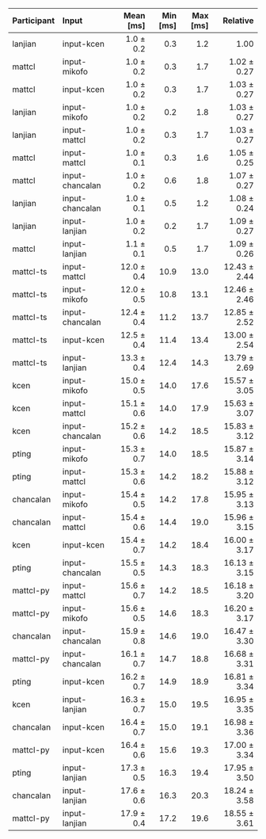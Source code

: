 | Participant | Input | Mean [ms] | Min [ms] | Max [ms] | Relative |
|:---|:---|---:|---:|---:|---:|
| lanjian | input-kcen | 1.0 ± 0.2 | 0.3 | 1.2 | 1.00 |
| mattcl | input-mikofo | 1.0 ± 0.2 | 0.3 | 1.7 | 1.02 ± 0.27 |
| mattcl | input-kcen | 1.0 ± 0.2 | 0.3 | 1.7 | 1.03 ± 0.27 |
| lanjian | input-mikofo | 1.0 ± 0.2 | 0.2 | 1.8 | 1.03 ± 0.27 |
| lanjian | input-mattcl | 1.0 ± 0.2 | 0.3 | 1.7 | 1.03 ± 0.27 |
| mattcl | input-mattcl | 1.0 ± 0.1 | 0.3 | 1.6 | 1.05 ± 0.25 |
| mattcl | input-chancalan | 1.0 ± 0.2 | 0.6 | 1.8 | 1.07 ± 0.27 |
| lanjian | input-chancalan | 1.0 ± 0.1 | 0.5 | 1.2 | 1.08 ± 0.24 |
| lanjian | input-lanjian | 1.0 ± 0.2 | 0.2 | 1.7 | 1.09 ± 0.27 |
| mattcl | input-lanjian | 1.1 ± 0.1 | 0.5 | 1.7 | 1.09 ± 0.26 |
| mattcl-ts | input-mattcl | 12.0 ± 0.4 | 10.9 | 13.0 | 12.43 ± 2.44 |
| mattcl-ts | input-mikofo | 12.0 ± 0.5 | 10.8 | 13.1 | 12.46 ± 2.46 |
| mattcl-ts | input-chancalan | 12.4 ± 0.4 | 11.2 | 13.7 | 12.85 ± 2.52 |
| mattcl-ts | input-kcen | 12.5 ± 0.4 | 11.4 | 13.4 | 13.00 ± 2.54 |
| mattcl-ts | input-lanjian | 13.3 ± 0.4 | 12.4 | 14.3 | 13.79 ± 2.69 |
| kcen | input-mikofo | 15.0 ± 0.5 | 14.0 | 17.6 | 15.57 ± 3.05 |
| kcen | input-mattcl | 15.1 ± 0.6 | 14.0 | 17.9 | 15.63 ± 3.07 |
| kcen | input-chancalan | 15.2 ± 0.6 | 14.2 | 18.5 | 15.83 ± 3.12 |
| pting | input-mikofo | 15.3 ± 0.7 | 14.0 | 18.5 | 15.87 ± 3.14 |
| pting | input-mattcl | 15.3 ± 0.6 | 14.2 | 18.2 | 15.88 ± 3.12 |
| chancalan | input-mikofo | 15.4 ± 0.5 | 14.2 | 17.8 | 15.95 ± 3.13 |
| chancalan | input-mattcl | 15.4 ± 0.6 | 14.4 | 19.0 | 15.96 ± 3.15 |
| kcen | input-kcen | 15.4 ± 0.7 | 14.2 | 18.4 | 16.00 ± 3.17 |
| pting | input-chancalan | 15.5 ± 0.5 | 14.3 | 18.3 | 16.13 ± 3.15 |
| mattcl-py | input-mattcl | 15.6 ± 0.7 | 14.2 | 18.5 | 16.18 ± 3.20 |
| mattcl-py | input-mikofo | 15.6 ± 0.5 | 14.6 | 18.3 | 16.20 ± 3.17 |
| chancalan | input-chancalan | 15.9 ± 0.8 | 14.6 | 19.0 | 16.47 ± 3.30 |
| mattcl-py | input-chancalan | 16.1 ± 0.7 | 14.7 | 18.8 | 16.68 ± 3.31 |
| pting | input-kcen | 16.2 ± 0.7 | 14.9 | 18.9 | 16.81 ± 3.34 |
| kcen | input-lanjian | 16.3 ± 0.7 | 15.0 | 19.5 | 16.95 ± 3.35 |
| chancalan | input-kcen | 16.4 ± 0.7 | 15.0 | 19.1 | 16.98 ± 3.36 |
| mattcl-py | input-kcen | 16.4 ± 0.6 | 15.6 | 19.3 | 17.00 ± 3.34 |
| pting | input-lanjian | 17.3 ± 0.5 | 16.3 | 19.4 | 17.95 ± 3.50 |
| chancalan | input-lanjian | 17.6 ± 0.6 | 16.3 | 20.3 | 18.24 ± 3.58 |
| mattcl-py | input-lanjian | 17.9 ± 0.4 | 17.2 | 19.6 | 18.55 ± 3.61 |
